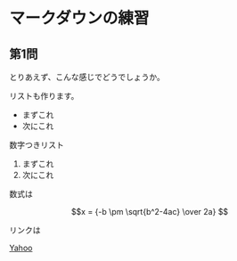 # マークダウンの練習
## 第1問
とりあえず、こんな感じでどうでしょうか。

リストも作ります。
- まずこれ
- 次にこれ
  
数字つきリスト
1. まずこれ
2. 次にこれ

数式は

$$x = {-b \pm \sqrt{b^2-4ac} \over 2a} $$

リンクは

[Yahoo](https://www.yahoo.co.jp)
